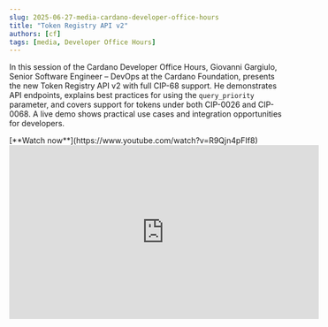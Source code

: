 ```yaml
---
slug: 2025-06-27-media-cardano-developer-office-hours
title: "Token Registry API v2"
authors: [cf]
tags: [media, Developer Office Hours]
---
```


In this session of the Cardano Developer Office Hours, Giovanni Gargiulo, Senior Software Engineer – DevOps at the Cardano Foundation, presents the new Token Registry API v2 with full CIP-68 support. He demonstrates API endpoints, explains best practices for using the `query_priority` parameter, and covers support for tokens under both CIP-0026 and CIP-0068. A live demo shows practical use cases and integration opportunities for developers.

<div style={{ textAlign: 'right' }}>
[**Watch now**](https://www.youtube.com/watch?v=R9Qjn4pFIf8)
</div>

<iframe width="560" height="315" src="https://www.youtube-nocookie.com/embed/R9Qjn4pFIf8" title="YouTube video player" frameborder="0" allow="accelerometer; autoplay; clipboard-write; encrypted-media; gyroscope; picture-in-picture; web-share" referrerpolicy="strict-origin-when-cross-origin" allowfullscreen></iframe>